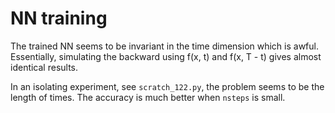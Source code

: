 # NN training

The trained NN seems to be invariant in the time dimension which is awful. Essentially, simulating the backward using f(x, t) and f(x, T - t) gives almost identical results. 

In an isolating experiment, see `scratch_122.py`, the problem seems to be the length of times. The accuracy is much better when `nsteps` is small.